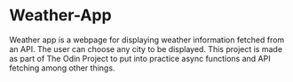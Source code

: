 # Weather-App
Weather app is a webpage for displaying weather information fetched from an API. The user can choose any city to be displayed. This project is made as part of The Odin Project to put into practice async functions and API fetching among other things. 
